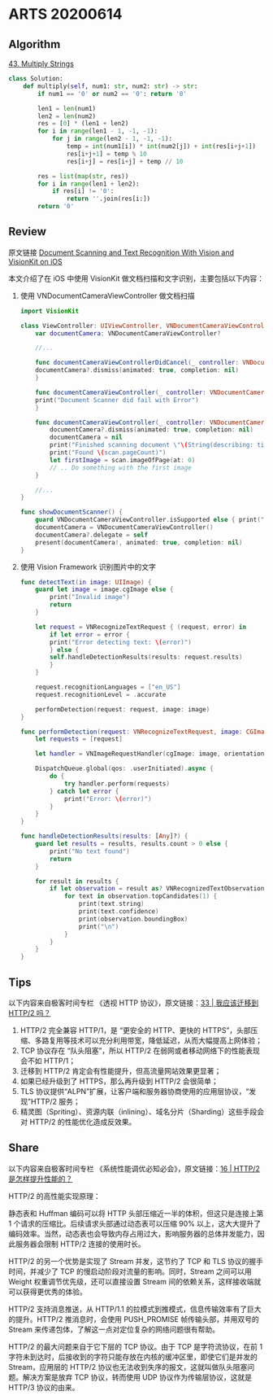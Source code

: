 # ARTS 20200614

## Algorithm

[43. Multiply Strings](https://leetcode-cn.com/problems/multiply-strings/)

```python
class Solution:
    def multiply(self, num1: str, num2: str) -> str:
        if num1 == '0' or num2 == '0': return '0'

        len1 = len(num1)
        len2 = len(num2)
        res = [0] * (len1 + len2)
        for i in range(len1 - 1, -1, -1):
            for j in range(len2 - 1, -1, -1):
                temp = int(num1[i]) * int(num2[j]) + int(res[i+j+1])
                res[i+j+1] = temp % 10
                res[i+j] = res[i+j] + temp // 10

        res = list(map(str, res))
        for i in range(len1 + len2):
            if res[i] != '0':
                return ''.join(res[i:])
        return '0'
```

## Review

原文链接 [Document Scanning and Text Recognition With Vision and VisionKit on iOS](https://www.andyibanez.com/posts/scanning-and-text-recognition-with-visionkit/)

本文介绍了在 iOS 中使用 VisionKit 做文档扫描和文字识别，主要包括以下内容：

1. 使用 VNDocumentCameraViewController 做文档扫描

   ```swift
   import VisionKit

   class ViewController: UIViewController, VNDocumentCameraViewControllerDelegate {
       var documentCamera: VNDocumentCameraViewController?

       //...

       func documentCameraViewControllerDidCancel(_ controller: VNDocumentCameraViewController) {
       documentCamera?.dismiss(animated: true, completion: nil)
       }

       func documentCameraViewController(_ controller: VNDocumentCameraViewController, didFailWithError error: Error) {
       print("Document Scanner did fail with Error")
       }

       func documentCameraViewController(_ controller: VNDocumentCameraViewController, didFinishWith scan: VNDocumentCameraScan) {
           documentCamera?.dismiss(animated: true, completion: nil)
           documentCamera = nil
           print("Finished scanning document \"\(String(describing: title))\"")
           print("Found \(scan.pageCount)")
           let firstImage = scan.imageOfPage(at: 0)
           // .. Do something with the first image
       }

       //...
   }

   func showDocumentScanner() {
       guard VNDocumentCameraViewController.isSupported else { print("Document scanning not supported"); return }
       documentCamera = VNDocumentCameraViewController()
       documentCamera?.delegate = self
       present(documentCamera!, animated: true, completion: nil)
   }
   ```

2. 使用 Vision Framework 识别图片中的文字

   ```swift
   func detectText(in image: UIImage) {
       guard let image = image.cgImage else {
           print("Invalid image")
           return
       }

       let request = VNRecognizeTextRequest { (request, error) in
           if let error = error {
           print("Error detecting text: \(error)")
           } else {
           self.handleDetectionResults(results: request.results)
           }
       }

       request.recognitionLanguages = ["en_US"]
       request.recognitionLevel = .accurate

       performDetection(request: request, image: image)
   }
   ```

   ```swift
   func performDetection(request: VNRecognizeTextRequest, image: CGImage) {
       let requests = [request]

       let handler = VNImageRequestHandler(cgImage: image, orientation: .up, options: [:])

       DispatchQueue.global(qos: .userInitiated).async {
           do {
               try handler.perform(requests)
           } catch let error {
               print("Error: \(error)")
           }
       }
   }
   ```

   ```swift
   func handleDetectionResults(results: [Any]?) {
       guard let results = results, results.count > 0 else {
           print("No text found")
           return
       }

       for result in results {
           if let observation = result as? VNRecognizedTextObservation {
               for text in observation.topCandidates(1) {
                   print(text.string)
                   print(text.confidence)
                   print(observation.boundingBox)
                   print("\n")
               }
           }
       }
   }
   ```

## Tips

以下内容来自极客时间专栏 《透视 HTTP 协议》，原文链接：[33 | 我应该迁移到 HTTP/2 吗？](https://time.geekbang.org/column/article/116260)

1. HTTP/2 完全兼容 HTTP/1，是 “更安全的 HTTP、更快的 HTTPS”，头部压缩、多路复用等技术可以充分利用带宽，降低延迟，从而大幅提高上网体验；
2. TCP 协议存在 “队头阻塞”，所以 HTTP/2 在弱网或者移动网络下的性能表现会不如 HTTP/1；
3. 迁移到 HTTP/2 肯定会有性能提升，但高流量网站效果更显著；
4. 如果已经升级到了 HTTPS，那么再升级到 HTTP/2 会很简单；
5. TLS 协议提供“ALPN”扩展，让客户端和服务器协商使用的应用层协议，“发现”HTTP/2 服务；
6. 精灵图（Spriting）、资源内联（inlining）、域名分片（Sharding）这些手段会对 HTTP/2 的性能优化造成反效果。

## Share

以下内容来自极客时间专栏 《系统性能调优必知必会》，原文链接：[16 | HTTP/2 是怎样提升性能的？](https://time.geekbang.org/column/article/245966)

HTTP/2 的高性能实现原理：

静态表和 Huffman 编码可以将 HTTP 头部压缩近一半的体积，但这只是连接上第 1 个请求的压缩比。后续请求头部通过动态表可以压缩 90% 以上，这大大提升了编码效率。当然，动态表也会导致内存占用过大，影响服务器的总体并发能力，因此服务器会限制 HTTP/2 连接的使用时长。

HTTP/2 的另一个优势是实现了 Stream 并发，这节约了 TCP 和 TLS 协议的握手时间，并减少了 TCP 的慢启动阶段对流量的影响。同时，Stream 之间可以用 Weight 权重调节优先级，还可以直接设置 Stream 间的依赖关系，这样接收端就可以获得更优秀的体验。

HTTP/2 支持消息推送，从 HTTP/1.1 的拉模式到推模式，信息传输效率有了巨大的提升。HTTP/2 推消息时，会使用 PUSH_PROMISE 帧传输头部，并用双号的 Stream 来传递包体，了解这一点对定位复杂的网络问题很有帮助。

HTTP/2 的最大问题来自于它下层的 TCP 协议。由于 TCP 是字符流协议，在前 1 字符未到达时，后接收到的字符只能存放在内核的缓冲区里，即使它们是并发的 Stream，应用层的 HTTP/2 协议也无法收到失序的报文，这就叫做队头阻塞问题。解决方案是放弃 TCP 协议，转而使用 UDP 协议作为传输层协议，这就是 HTTP/3 协议的由来。
